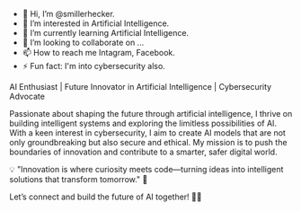 - 👋 Hi, I’m @smillerhecker.
- 👀 I’m interested in Artificial Intelligence.
- 🌱 I’m currently learning Artificial Intelligence.
- 💞️ I’m looking to collaborate on ...
- 📫 How to reach me Intagram, Facebook.
- ⚡ Fun fact: I'm into cybersecurity also.

AI Enthusiast | Future Innovator in Artificial Intelligence | Cybersecurity Advocate

Passionate about shaping the future through artificial intelligence, I thrive on building intelligent systems and exploring the limitless possibilities of AI. With a keen interest in cybersecurity, I aim to create AI models that are not only groundbreaking but also secure and ethical. My mission is to push the boundaries of innovation and contribute to a smarter, safer digital world.

💡 "Innovation is where curiosity meets code—turning ideas into intelligent solutions that transform tomorrow." 🚀

Let’s connect and build the future of AI together! 🤖✨
<!---
smillerhecker/smillerhecker is a ✨ special ✨ repository because its `README.md` (this file) appears on your GitHub profile.
You can click the Preview link to take a look at your changes.
--->
